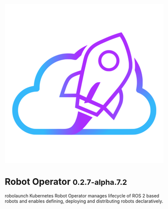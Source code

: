 

<!-- background image -->

![](https://raw.githubusercontent.com/robolaunch/trademark/main/logos/svg/rocket.svg)

# Robot Operator <small>0.2.7-alpha.7.2</small>

robolaunch Kubernetes Robot Operator manages lifecycle of ROS 2 based robots and enables defining, deploying and distributing robots declaratively.